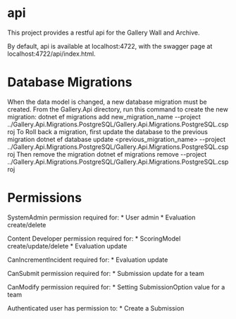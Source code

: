 # api

This project provides a restful api for the Gallery Wall and Archive.

By default, api is available at localhost:4722, with the swagger page at localhost:4722/api/index.html.

# Database Migrations

When the data model is changed, a new database migration must be created.  From the Gallery.Api directory, run this command to create the new migration:
    dotnet ef migrations add new_migration_name --project ../Gallery.Api.Migrations.PostgreSQL/Gallery.Api.Migrations.PostgreSQL.csproj
To Roll back a migration, first update the database to the previous migration
    dotnet ef database update <previous_migration_name> --project ../Gallery.Api.Migrations.PostgreSQL/Gallery.Api.Migrations.PostgreSQL.csproj
Then remove the migration
    dotnet ef migrations remove --project ../Gallery.Api.Migrations.PostgreSQL/Gallery.Api.Migrations.PostgreSQL.csproj


# Permissions

SystemAdmin permission required for:
    * User admin
    * Evaluation create/delete

Content Developer permission required for:
    * ScoringModel create/update/delete
    * Evaluation update

CanIncrementIncident required for:
    * Evaluation update

CanSubmit permission required for:
    * Submission update for a team

CanModify permission required for:
    * Setting SubmissionOption value for a team

Authenticated user has permission to:
    * Create a Submission

